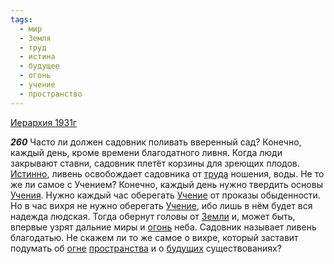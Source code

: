 ```yaml
---
tags:
  - мир
  - Земля
  - труд
  - истина
  - будущее
  - огонь
  - учение
  - пространство
---
```


[Иерархия 1931г](https://127.0.0.1:4002/agni/1931)

___260___
Часто ли должен садовник поливать вверенный сад? Конечно, каждый день, кроме времени благодатного ливня. Когда люди закрывают ставни, садовник плетёт корзины для зреющих плодов. [Истинно](../../../tags/#истина), ливень освобождает садовника от [труда](../../../tags/#труд) ношения, воды. Не то же ли самое с Учением? Конечно, каждый день нужно твердить основы [Учения](../../../tags/#учение). Нужно каждый час оберегать [Учение](../../../tags/#учение) от проказы обыденности. Но в час вихря не нужно оберегать [Учение](../../../tags/#учение), ибо лишь в нём будет вся надежда людская. Тогда обернут головы от [Земли](../../../tags/#Земля) и, может быть, впервые узрят дальние миры и [огонь](../../../tags/#огонь) неба. Садовник называет ливень благодатью. Не скажем ли то же самое о вихре, который заставит подумать об [огне](../../../tags/#огонь) [пространства](../../../tags/#пространство) и о [будущих](../../../tags/#будущее) существованиях?   

